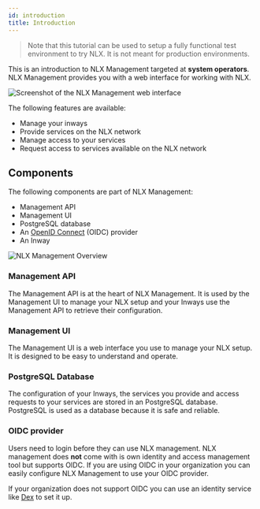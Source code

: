 ```yaml
---
id: introduction
title: Introduction
---
```


> Note that this tutorial can be used to setup a fully functional test environment to try NLX. It is not meant for production environments.

This is an introduction to NLX Management targeted at **system operators**. NLX Management provides you with a web interface for working with NLX.

![Screenshot of the NLX Management web interface](/img/nlx-management-web-interface-screenshot.png)

The following features are available:

* Manage your inways
* Provide services on the NLX network
* Manage access to your services
* Request access to services available on the NLX network


## Components

The following components are part of NLX Management:

* Management API
* Management UI
* PostgreSQL database
* An [OpenID Connect](https://openid.net/connect/) (OIDC) provider
* An Inway

![NLX Management Overview](https://gitlab.com/commonground/nlx/draw-io/-/raw/master/published/docs-nlx-management-overview.svg)


### Management API

The Management API is at the heart of NLX Management. It is used by the Management UI to manage your NLX setup and your Inways use the Management API to retrieve their configuration.


### Management UI

The Management UI is a web interface you use to manage your NLX setup. It is designed to be easy to understand and operate.


### PostgreSQL Database

The configuration of your Inways, the services you provide and access requests to your services are stored in an PostgreSQL database. PostgreSQL is used as a database because it is safe and reliable.


### OIDC provider

Users need to login before they can use NLX management. NLX management does **not** come with is own identity and access management tool but supports OIDC. If you are using OIDC in your organization you can easily configure NLX Management to use your OIDC provider.

If your organization does not support OIDC you can use an identity service like [Dex](https://github.com/dexidp/dex) to set it up.
